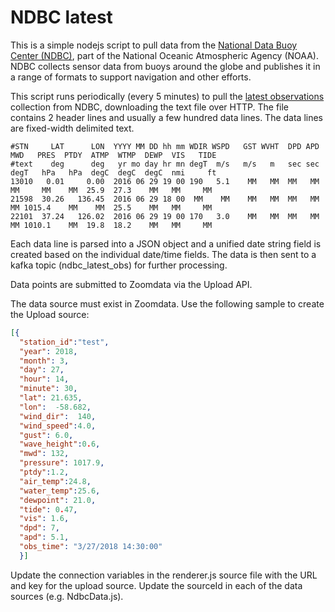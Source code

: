# NDBC latest
This is a simple nodejs script to pull data from the [National Data Buoy Center (NDBC)](http://www.ndbc.noaa.gov/), part of the National Oceanic Atmospheric Agency (NOAA).  NDBC collects sensor data from buoys around the globe and publishes it in a range of formats to support navigation and other efforts.

This script runs periodically (every 5 minutes) to pull the [latest observations](http://www.ndbc.noaa.gov/data/latest_obs/latest_obs.txt) collection from NDBC, downloading the text file over HTTP.  The file contains 2 header lines and usually a few hundred data lines.  The data lines are fixed-width delimited text.

    #STN     LAT      LON  YYYY MM DD hh mm WDIR WSPD   GST WVHT  DPD APD MWD   PRES  PTDY  ATMP  WTMP  DEWP  VIS   TIDE
    #text    deg      deg   yr mo day hr mn degT  m/s   m/s   m   sec sec degT   hPa   hPa  degC  degC  degC  nmi     ft
    13010   0.01     0.00  2016 06 29 19 00 190   5.1    MM   MM  MM   MM  MM     MM    MM  25.9  27.3    MM   MM     MM
    21598  30.26   136.45  2016 06 29 18 00  MM    MM    MM   MM  MM   MM  MM 1015.4    MM    MM  25.5    MM   MM     MM
    22101  37.24   126.02  2016 06 29 19 00 170   3.0    MM   MM  MM   MM  MM 1010.1    MM  19.8  18.2    MM   MM     MM

Each data line is parsed into a JSON object and a unified date string field is created based on the individual date/time fields.  The data is then sent to a kafka topic (ndbc_latest_obs) for further processing.

Data points are submitted to Zoomdata via the Upload API.

The data source must exist in Zoomdata.  Use the following sample to create the Upload source:
```json
[{
  "station_id":"test",
  "year": 2018,
  "month": 3,
  "day": 27,
  "hour": 14,
  "minute": 30,
  "lat": 21.635,
  "lon":  -58.682,
  "wind_dir":  140,
  "wind_speed":4.0,
  "gust": 6.0,
  "wave_height":0.6,
  "mwd": 132,
  "pressure": 1017.9,
  "ptdy":1.2,
  "air_temp":24.8,
  "water_temp":25.6,
  "dewpoint": 21.0,
  "tide": 0.47,
  "vis": 1.6,
  "dpd": 7,
  "apd": 5.1,
  "obs_time": "3/27/2018 14:30:00"
  }]
  ```

  Update the connection variables in the renderer.js source file with the URL and key for the upload source.  Update the sourceId in each of the data sources (e.g. NdbcData.js).

